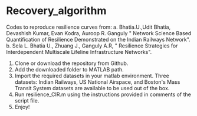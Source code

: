 # Recovery_algorithm

Codes to reproduce resilience curves from: 
a. Bhatia.U.,Udit Bhatia, Devashish Kumar, Evan Kodra, Auroop R. Ganguly " Network Science Based Quantification of Resilience Demonstrated on the Indian Railways Network".
b. Sela L. Bhatia U., Zhuang J., Ganguly A.R, " Resilience Strategies for Interdependent Multiscale Lifeline Infrastructure Networks".
1. Clone or download the repository from Github.
2. Add the downloaded folder to MATLAB path.
3. Import the required datasets in your matlab environment. Three datasets: Indian Railways, US National Airspace, and Boston's Mass Transit System datasets are available to be used out of the box. 
3. Run resilience_CIR.m using the instructions provided in comments of the script file.
4. Enjoy!



